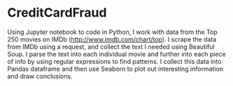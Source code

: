 # CreditCardFraud

Using Jupyter notebook to code in Python, I work with data from the Top 250 movies on IMDb (http://www.imdb.com/chart/top). I scrape the data from IMDb using a request, and collect the text I needed using Beautiful Soup. I parse the text into each individual movie and further into each piece of info by using regular expressions to find patterns. I collect this data into Pandas dataframe and then use Seaborn to plot out interesting information and draw conclusions.
